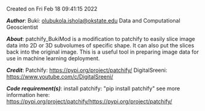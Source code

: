 Created on Fri Feb 18 09:41:15 2022

**_Author_**: 
    Buki: olubukola.ishola@okstate.edu
    Data and Computational Geoscientist

**_About_**:
    patchify_BukiMod is a modification to patchify to easily slice image data into 2D or 3D subvolumes of specific shape.
    It can also put the slices back into the original image.
    This is a useful tool in preparing image data for use in machine learning deployment. 
    
**_Credit_**: 
    Patchify: https://pypi.org/project/patchify/
    DigitalSreeni: https://www.youtube.com/c/DigitalSreeni/
   
**_Code requirement(s)_**:
    install patchify:  "pip install patchify"
    see more information here: https://pypi.org/project/patchify/https://pypi.org/project/patchify/
